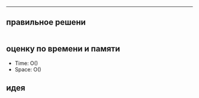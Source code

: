 ****

## правильное решени
```python
```

## оценку по времени и памяти
- Time: O()
- Space: O()

## идея